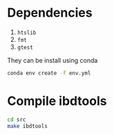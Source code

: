 # Dependencies
1. `htslib`
2. `fmt` 
3. `gtest`

They can be install using conda
```sh
conda env create -f env.yml
```
# Compile ibdtools

```sh
cd src
make ibdtools
```
